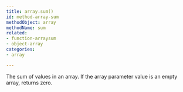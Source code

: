 ```yaml
---
title: array.sum()
id: method-array-sum
methodObject: array
methodName: sum
related:
- function-arraysum
- object-array
categories:
- array

---
```


The sum of values in an array. If the array parameter value is
        an empty array, returns zero.